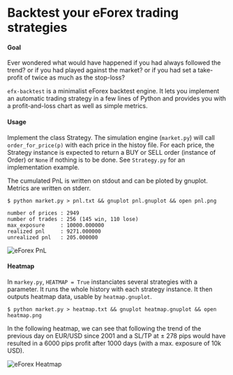 # Backtest your eForex trading strategies

#### Goal

Ever wondered what would have happened if you had always followed the trend? or if you had played against the market? or if you had set a take-profit of twice as much as the stop-loss?

`efx-backtest` is a minimalist eForex backtest engine. It lets you implement an automatic trading strategy in a few lines of Python and provides you with a profit-and-loss chart as well as simple metrics.

#### Usage

Implement the class Strategy. The simulation engine (`market.py`) will call `order_for_price(p)` with each price in the histoy file. For each price, the Strategy instance is expected to return a BUY or SELL order (instance of Order) or `None` if nothing is to be done. See `Strategy.py` for an implementation example.

The cumulated PnL is written on stdout and can be ploted by gnuplot. Metrics are written on stderr.

    $ python market.py > pnl.txt && gnuplot pnl.gnuplot && open pnl.png

    number of prices : 2949
    number of trades : 256 (145 win, 110 lose)
    max_exposure     : 10000.000000
    realized pnl     : 9271.000000
    unrealized pnl   : 205.000000

![eForex PnL](charts/pnl.png "eforex pnl chart")

#### Heatmap

In `markey.py`, `HEATMAP = True` instanciates several strategies with a parameter. It runs the whole history with each strategy instance. It then outputs heatmap data, usable by `heatmap.gnuplot`.

    $ python market.py > heatmap.txt && gnuplot heatmap.gnuplot && open heatmap.png

In the following heatmap, we can see that following the trend of the previous day on EUR/USD since 2001 and a SL/TP at ± 278 pips would have resulted in a 6000 pips profit after 1000 days (with a max. exposure of 10k USD).

![eForex Heatmap](charts/heatmap.png "eforex pnl heatmap")

